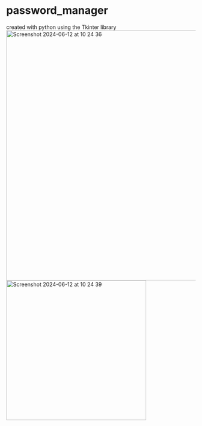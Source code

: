 # password_manager
created with python using the Tkinter library 
<img width="666" alt="Screenshot 2024-06-12 at 10 24 36" src="https://github.com/jerryvelasco/password_manager/assets/28275566/32dd051c-7277-4e85-965f-08b1a1f45bd2">
<img width="372" alt="Screenshot 2024-06-12 at 10 24 39" src="https://github.com/jerryvelasco/password_manager/assets/28275566/0bc7c9f1-0fbb-4de4-9270-6c0ae307bee6">
